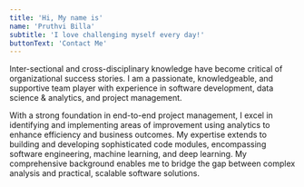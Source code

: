 ```yaml
---
title: 'Hi, My name is'
name: 'Pruthvi Billa'
subtitle: 'I love challenging myself every day!'
buttonText: 'Contact Me'
---
```


Inter-sectional and cross-disciplinary knowledge have become critical of organizational success stories.
I am a passionate, knowledgeable, and supportive team player with experience in software development, data science & analytics, and project management. 

With a strong foundation in end-to-end project management, I excel in identifying and implementing areas of improvement using analytics to enhance efficiency and business outcomes. My expertise extends to building and developing sophisticated code modules, encompassing software engineering, machine learning, and deep learning. My comprehensive background enables me to bridge the gap between complex analysis and practical, scalable software solutions.

